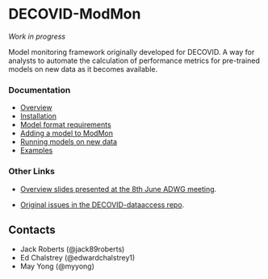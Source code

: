# DECOVID-ModMon

_Work in progress_

Model monitoring framework originally developed for DECOVID. A way for analysts to automate the calculation of performance metrics for pre-trained models on new data as it becomes available.

### Documentation

- [Overview](docs/README.md)
- [Installation](docs/installation.md)
- [Model format requirements](docs/project_structure.md)
- [Adding a model to ModMon](docs/model_submission.md)
- [Running models on new data](docs/run_models.md)
- [Examples](examples/README.md)

### Other Links

- [Overview slides presented at the 8th June ADWG meeting](notes/20200608_MonitoringOverview_ADWG.pdf).

- [Original issues in the DECOVID-dataaccess repo](https://github.com/alan-turing-institute/DECOVID-dataaccess/issues?q=is%3Aopen+is%3Aissue+label%3A%22Model+Appraisal%22).

## Contacts

- Jack Roberts (@jack89roberts)
- Ed Chalstrey (@edwardchalstrey1)
- May Yong (@myyong)
